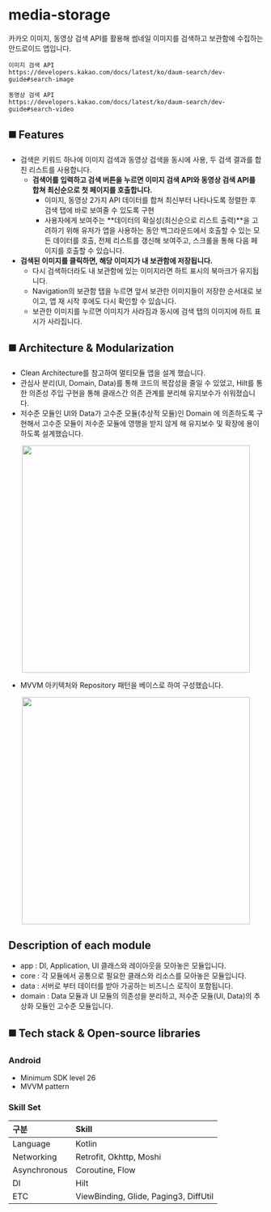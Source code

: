 # media-storage
카카오 이미지, 동영상 검색 API를 활용해 썸네일 이미지를 검색하고 보관함에 수집하는 안드로이드 앱입니다.
~~~
이미지 검색 API
https://developers.kakao.com/docs/latest/ko/daum-search/dev-guide#search-image

동영상 검색 API
https://developers.kakao.com/docs/latest/ko/daum-search/dev-guide#search-video
~~~

## ◼️ Features
- 검색은 키워드 하나에 이미지 검색과 동영상 검색을 동시에 사용, 두 검색 결과를 합친 리스트를 사용합니다. 
  - **검색어를 입력하고 검색 버튼을 누르면 이미지 검색 API와 동영상 검색 API를 합쳐 최신순으로 첫 페이지를 호출합니다.**
    - 이미지, 동영상 2가지 API 데이터를 합쳐 최신부터 나타나도록 정렬한 후 검색 탭에 바로 보여줄 수 있도록 구현
    - 사용자에게 보여주는 **데이터의 확실성(최신순으로 리스트 출력)**을 고려하기 위해 유저가 앱을 사용하는 동안 백그라운드에서 호출할 수 있는 모든 데이터를 호출, 전체 리스트를 갱신해 보여주고, 스크롤을 통해 다음 페이지를 호출할 수 있습니다.
- **검색된 이미지를 클릭하면, 해당 이미지가 내 보관함에 저장됩니다.**
  - 다시 검색하더라도 내 보관함에 있는 이미지라면 하트 표시의 북마크가 유지됩니다.
  - Navigation의 보관함 탭을 누르면 앞서 보관한 이미지들이 저장한 순서대로 보이고, 앱 재 시작 후에도 다시 확인할 수 있습니다.
  - 보관한 이미지를 누르면 이미지가 사라짐과 동시에 검색 탭의 이미지에 하트 표시가 사라집니다.


## ◼️ Architecture & Modularization
- Clean Architecture를 참고하여 멀티모듈 앱을 설계 했습니다.
- 관심사 분리(UI, Domain, Data)를 통해 코드의 복잡성을 줄일 수 있었고, Hilt를 통한 의존성 주입 구현을 통해 클래스간 의존 관계를 분리해 유지보수가 쉬워졌습니다.
- 저수준 모듈인 UI와 Data가 고수준 모듈(추상적 모듈)인 Domain 에 의존하도록 구현해서 고수준 모듈이 저수준 모듈에 영행을 받지 않게 해 유지보수 및 확장에 용이하도록 설계했습니다.

<p align='center'>
<img width='450' src='https://github.com/hy0417sage/media-storage/assets/97173983/786952ac-6e64-4ec9-89a9-50203a99a998'>
</p>

- MVVM 아키텍처와 Repository 패턴을 베이스로 하여 구성했습니다.

<p align='center'>
<img width='450' src='https://user-images.githubusercontent.com/97173983/216803295-5ea485be-d9ff-429d-ac31-3b1d4e2e646f.png'>
</p>


## Description of each module
- app : DI, Application, UI 클래스와 레이아웃을 모아놓은 모듈입니다.
- core : 각 모듈에서 공통으로 필요한 클래스와 리소스를 모아놓은 모듈입니다.
- data : 서버로 부터 데이터를 받아 가공하는 비즈니스 로직이 포함됩니다.
- domain : Data 모듈과 UI 모듈의 의존성을 분리하고, 저수준 모듈(UI, Data)의 추상화 모듈인 고수준 모듈입니다.


## ◼️ Tech stack & Open-source libraries
### Android
- Minimum SDK level 26
- MVVM pattern

### Skill Set
| 구분 | Skill |
|:---|:---|
| Language | Kotlin |
| Networking | Retrofit, Okhttp, Moshi |
| Asynchronous | Coroutine, Flow |
| DI | Hilt |
| ETC |ViewBinding, Glide, Paging3, DiffUtil |
